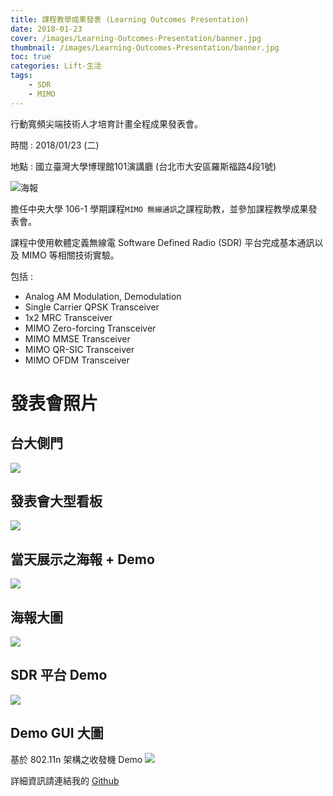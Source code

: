 ```yaml
---
title: 課程教學成果發表 (Learning Outcomes Presentation)
date: 2018-01-23
cover: /images/Learning-Outcomes-Presentation/banner.jpg
thumbnail: /images/Learning-Outcomes-Presentation/banner.jpg
toc: true
categories: Lift-生活
tags:
    - SDR
    - MIMO
---
```


行動寬頻尖端技術人才培育計畫全程成果發表會。

<!-- more -->

時間 : 2018/01/23 (二)

地點 : 國立臺灣大學博理館101演講廳 (台北市大安區羅斯福路4段1號)

![海報](/images/Learning-Outcomes-Presentation/poster.jpg)

擔任中央大學 106-1 學期課程`MIMO 無線通訊`之課程助教，並參加課程教學成果發表會。

課程中使用軟體定義無線電 Software Defined Radio (SDR) 平台完成基本通訊以及 MIMO 等相關技術實驗。

包括 :

* Analog AM Modulation, Demodulation
* Single Carrier QPSK Transceiver
* 1x2 MRC Transceiver
* MIMO Zero-forcing Transceiver
* MIMO MMSE Transceiver
* MIMO QR-SIC Transceiver
* MIMO OFDM Transceiver

# 發表會照片

## 台大側門
![](/images/Learning-Outcomes-Presentation/door.jpg)

## 發表會大型看板
![](/images/Learning-Outcomes-Presentation/banner.jpg)

## 當天展示之海報 + Demo
![](/images/Learning-Outcomes-Presentation/demo.jpg)

## 海報大圖
![](/images/Learning-Outcomes-Presentation/NCU-poster.jpg)

## SDR 平台 Demo
![](/images/Learning-Outcomes-Presentation/SDR-demo.jpg)

## Demo GUI 大圖
基於 802.11n 架構之收發機 Demo
![](/images/Learning-Outcomes-Presentation/SDR-demo-GUI.jpg)

詳細資訊請連結我的 [Github](https://github.com/MeowLucian/SDR_Matlab_OFDM_802.11n)